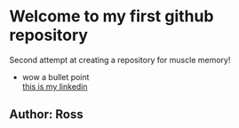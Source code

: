 # Welcome to my first github repository

Second attempt at creating a repository for muscle memory!

- wow a bullet point
  <br>
  [this is my linkedin](https://www.linkedin.com/in/ross-fletcher-12a31b1b3/)

## Author: Ross
